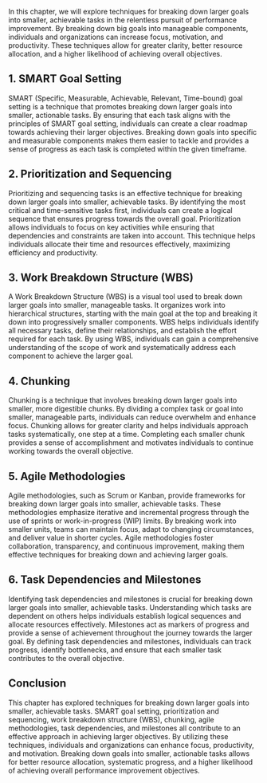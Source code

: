 
In this chapter, we will explore techniques for breaking down larger goals into smaller, achievable tasks in the relentless pursuit of performance improvement. By breaking down big goals into manageable components, individuals and organizations can increase focus, motivation, and productivity. These techniques allow for greater clarity, better resource allocation, and a higher likelihood of achieving overall objectives.

**1. SMART Goal Setting**
-------------------------

SMART (Specific, Measurable, Achievable, Relevant, Time-bound) goal setting is a technique that promotes breaking down larger goals into smaller, actionable tasks. By ensuring that each task aligns with the principles of SMART goal setting, individuals can create a clear roadmap towards achieving their larger objectives. Breaking down goals into specific and measurable components makes them easier to tackle and provides a sense of progress as each task is completed within the given timeframe.

**2. Prioritization and Sequencing**
------------------------------------

Prioritizing and sequencing tasks is an effective technique for breaking down larger goals into smaller, achievable tasks. By identifying the most critical and time-sensitive tasks first, individuals can create a logical sequence that ensures progress towards the overall goal. Prioritization allows individuals to focus on key activities while ensuring that dependencies and constraints are taken into account. This technique helps individuals allocate their time and resources effectively, maximizing efficiency and productivity.

**3. Work Breakdown Structure (WBS)**
-------------------------------------

A Work Breakdown Structure (WBS) is a visual tool used to break down larger goals into smaller, manageable tasks. It organizes work into hierarchical structures, starting with the main goal at the top and breaking it down into progressively smaller components. WBS helps individuals identify all necessary tasks, define their relationships, and establish the effort required for each task. By using WBS, individuals can gain a comprehensive understanding of the scope of work and systematically address each component to achieve the larger goal.

**4. Chunking**
---------------

Chunking is a technique that involves breaking down larger goals into smaller, more digestible chunks. By dividing a complex task or goal into smaller, manageable parts, individuals can reduce overwhelm and enhance focus. Chunking allows for greater clarity and helps individuals approach tasks systematically, one step at a time. Completing each smaller chunk provides a sense of accomplishment and motivates individuals to continue working towards the overall objective.

**5. Agile Methodologies**
--------------------------

Agile methodologies, such as Scrum or Kanban, provide frameworks for breaking down larger goals into smaller, achievable tasks. These methodologies emphasize iterative and incremental progress through the use of sprints or work-in-progress (WIP) limits. By breaking work into smaller units, teams can maintain focus, adapt to changing circumstances, and deliver value in shorter cycles. Agile methodologies foster collaboration, transparency, and continuous improvement, making them effective techniques for breaking down and achieving larger goals.

**6. Task Dependencies and Milestones**
---------------------------------------

Identifying task dependencies and milestones is crucial for breaking down larger goals into smaller, achievable tasks. Understanding which tasks are dependent on others helps individuals establish logical sequences and allocate resources effectively. Milestones act as markers of progress and provide a sense of achievement throughout the journey towards the larger goal. By defining task dependencies and milestones, individuals can track progress, identify bottlenecks, and ensure that each smaller task contributes to the overall objective.

**Conclusion**
--------------

This chapter has explored techniques for breaking down larger goals into smaller, achievable tasks. SMART goal setting, prioritization and sequencing, work breakdown structure (WBS), chunking, agile methodologies, task dependencies, and milestones all contribute to an effective approach in achieving larger objectives. By utilizing these techniques, individuals and organizations can enhance focus, productivity, and motivation. Breaking down goals into smaller, actionable tasks allows for better resource allocation, systematic progress, and a higher likelihood of achieving overall performance improvement objectives.
